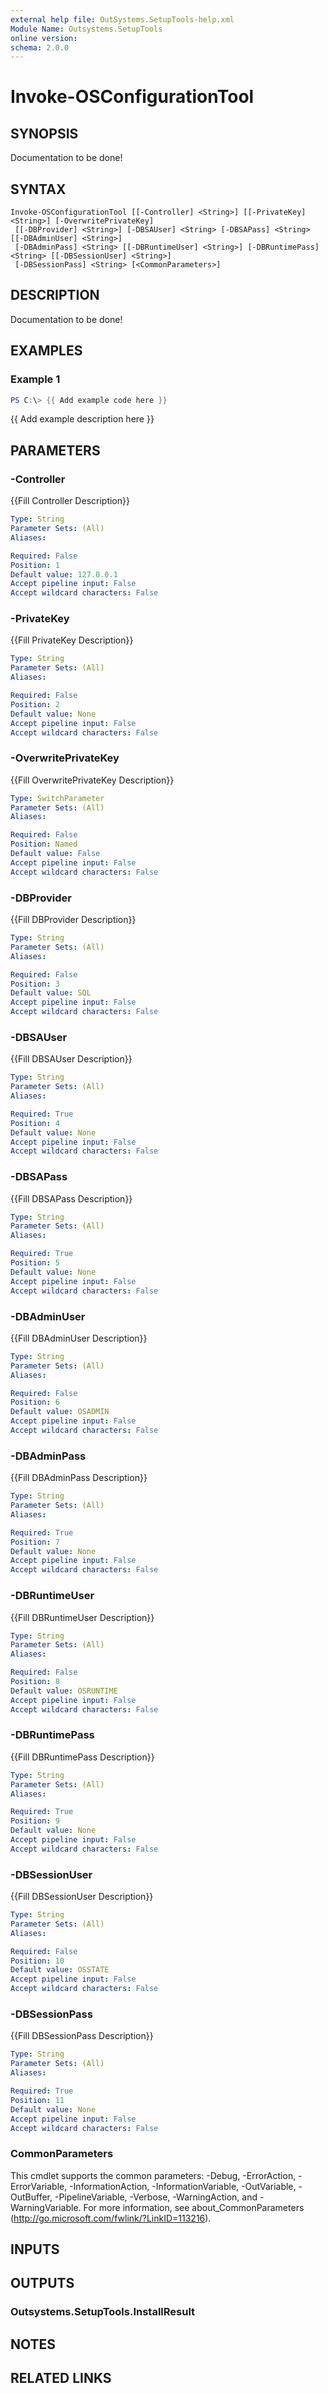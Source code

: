 ```yaml
---
external help file: OutSystems.SetupTools-help.xml
Module Name: Outsystems.SetupTools
online version:
schema: 2.0.0
---
```


# Invoke-OSConfigurationTool

## SYNOPSIS
Documentation to be done!

## SYNTAX

```
Invoke-OSConfigurationTool [[-Controller] <String>] [[-PrivateKey] <String>] [-OverwritePrivateKey]
 [[-DBProvider] <String>] [-DBSAUser] <String> [-DBSAPass] <String> [[-DBAdminUser] <String>]
 [-DBAdminPass] <String> [[-DBRuntimeUser] <String>] [-DBRuntimePass] <String> [[-DBSessionUser] <String>]
 [-DBSessionPass] <String> [<CommonParameters>]
```

## DESCRIPTION
Documentation to be done!

## EXAMPLES

### Example 1
```powershell
PS C:\> {{ Add example code here }}
```

{{ Add example description here }}

## PARAMETERS

### -Controller
{{Fill Controller Description}}

```yaml
Type: String
Parameter Sets: (All)
Aliases:

Required: False
Position: 1
Default value: 127.0.0.1
Accept pipeline input: False
Accept wildcard characters: False
```

### -PrivateKey
{{Fill PrivateKey Description}}

```yaml
Type: String
Parameter Sets: (All)
Aliases:

Required: False
Position: 2
Default value: None
Accept pipeline input: False
Accept wildcard characters: False
```

### -OverwritePrivateKey
{{Fill OverwritePrivateKey Description}}

```yaml
Type: SwitchParameter
Parameter Sets: (All)
Aliases:

Required: False
Position: Named
Default value: False
Accept pipeline input: False
Accept wildcard characters: False
```

### -DBProvider
{{Fill DBProvider Description}}

```yaml
Type: String
Parameter Sets: (All)
Aliases:

Required: False
Position: 3
Default value: SQL
Accept pipeline input: False
Accept wildcard characters: False
```

### -DBSAUser
{{Fill DBSAUser Description}}

```yaml
Type: String
Parameter Sets: (All)
Aliases:

Required: True
Position: 4
Default value: None
Accept pipeline input: False
Accept wildcard characters: False
```

### -DBSAPass
{{Fill DBSAPass Description}}

```yaml
Type: String
Parameter Sets: (All)
Aliases:

Required: True
Position: 5
Default value: None
Accept pipeline input: False
Accept wildcard characters: False
```

### -DBAdminUser
{{Fill DBAdminUser Description}}

```yaml
Type: String
Parameter Sets: (All)
Aliases:

Required: False
Position: 6
Default value: OSADMIN
Accept pipeline input: False
Accept wildcard characters: False
```

### -DBAdminPass
{{Fill DBAdminPass Description}}

```yaml
Type: String
Parameter Sets: (All)
Aliases:

Required: True
Position: 7
Default value: None
Accept pipeline input: False
Accept wildcard characters: False
```

### -DBRuntimeUser
{{Fill DBRuntimeUser Description}}

```yaml
Type: String
Parameter Sets: (All)
Aliases:

Required: False
Position: 8
Default value: OSRUNTIME
Accept pipeline input: False
Accept wildcard characters: False
```

### -DBRuntimePass
{{Fill DBRuntimePass Description}}

```yaml
Type: String
Parameter Sets: (All)
Aliases:

Required: True
Position: 9
Default value: None
Accept pipeline input: False
Accept wildcard characters: False
```

### -DBSessionUser
{{Fill DBSessionUser Description}}

```yaml
Type: String
Parameter Sets: (All)
Aliases:

Required: False
Position: 10
Default value: OSSTATE
Accept pipeline input: False
Accept wildcard characters: False
```

### -DBSessionPass
{{Fill DBSessionPass Description}}

```yaml
Type: String
Parameter Sets: (All)
Aliases:

Required: True
Position: 11
Default value: None
Accept pipeline input: False
Accept wildcard characters: False
```

### CommonParameters
This cmdlet supports the common parameters: -Debug, -ErrorAction, -ErrorVariable, -InformationAction, -InformationVariable, -OutVariable, -OutBuffer, -PipelineVariable, -Verbose, -WarningAction, and -WarningVariable.
For more information, see about_CommonParameters (http://go.microsoft.com/fwlink/?LinkID=113216).

## INPUTS

## OUTPUTS

### Outsystems.SetupTools.InstallResult
## NOTES

## RELATED LINKS
